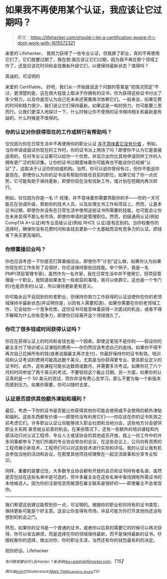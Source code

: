 # 如果我不再使用某个认证，我应该让它过期吗？

> 原文：<https://lifehacker.com/should-i-let-a-certification-expire-if-i-dont-work-with-1615572321>

亲爱的 Lifehacker，
我努力获得了一些专业认证，但我换了职业，真的不再使用它们了。它们就要过期了，我在想:我应该让它们过期，因为我不再在那个领域工作了，还是应该花时间和金钱重新升级它们，以便保持最新状态？值得吗？



真诚的，可证明的

亲爱的 Certifiable，
好吧，我们从一开始就说这个问题的答案是“视情况而定”不过，更清楚的是，这在很大程度上取决于你拥有的证书，你为获得这些证书付出了多少努力，以及你是否认为自己在未来还需要再次依赖它们。一般来说，如果花费的时间和精力很少，我们说让它们保持最新。如果这是一吨的努力，你可能要三思而行。让我们更深入地探讨一下，什么时候让你不使用的证书保持相关和最新是有益的，什么时候是不值得的。

### 你的认证对你获得现在的工作或转行有帮助吗？

仅仅因为你在日常生活中不再使用你的职业认证 [并不意味着它没有价值](https://lifehacker.com/will-a-certification-really-help-me-get-a-better-job-633263230) 。例如，当你申请或面试你现在的工作时，你的证书派上用场了吗？即使你不认为它是直接适用的，任何专业认证都可以给你一个优势，并显示出你比其他申请同样工作的人拥有更广泛的知识集。让你的证书过期意味着你可能再也不能说你已经被“认证”了，这取决于认证你的权威机构。当然，你可以说你曾经有过，但你不能说你是现在。即使你认为你的证书没有帮助你胜任目前的职位，如果它给了你一点优势，它可能有助于保持更新，即使你现在没有找新工作，或计划在短期内再次转行。

例如，仅仅因为你是一名 IT 经理，并不意味着你需要弄脏你的手——你的一天可能花在协调升级，帮助你的技术人员，以及处理文书工作和项目上。然而，让基本证书过期，即使你并没有在日常生活中使用这些证书所需要的技能，也可能会让你在未来变得不那么有市场，即使你申请的是管理职位。然而，初级通用认证(例如 CompTIA A+认证)和专业高级认证(例如 RHCE 认证)是有区别的。当你权衡你的选择时，确保你没有花费时间和金钱去更新一个太基础而没有竞争力的认证。把钱省下来买更高端的。

### 你想重操旧业吗？

你也应该考虑一下你是否打算重操旧业。即使你不“计划”这么做，如果你认为如果你现在的工作失败了会很好，你应该保持那些旧技能。举个例子，我是一名 PMP(项目管理专家)，虽然作为一名作家，我在日常生活中并不使用它，但项目管理是一个职业，我知道如果发生一些疯狂的事情，我可以依靠它。这也是一个专门的(也是昂贵的)认证，所以保持更新更有意义。

你可能永远不会回到你的老职业，但保持你努力工作获得的认证迫使你在你的老领域保持半最新状态(并证明你是，以防有人需要知道)，如果你需要在你的老领域工作，它会给你一个竞争优势。这份证书可能意味着获得一次面试的机会，或者不得不解释为什么你有竞争力，即使你已经离开这个领域很久了。

### 你花了很多钱或时间获得认证吗？

你花在获得认证上的时间和金钱也是一个因素。即使这笔钱不是你的——假设你的雇主支付了培训或认证课程的费用——你仍然应该考虑自己的底线。如果你不得不再次自己花掉所有的钱(或者说服雇主再次支付)，你最好保持你的证书有效。培训班和认证考试的费用可能高达数千美元，尤其是当你获得更专业、更具职业定义的证书时。此外，这些课程可能长达数周或数月，并需要多次考试。如果你花了六个月的时间参加了两千美元的考试，不要轻视这个截止日期。另一方面，如果你的认证真的是一个 50 美元的测试，而你并没有费心去学习，那么不要为每一个新版本而感到压力。如果你需要，你可以随时去拿。

### 认证是否提供其他额外津贴和福利？

最后，考虑一下你的证书是否能让你获得其他你可能会使用或不会使用的额外津贴和福利。这些东西都有价值——即使你没有利用它们——你应该在你的证书失效之前考虑它们。许多职业认证让你能够进入职业社团和当地分会，这些地方分会提供职业关系网 甚至就业前景的机会。在某些情况下，还有一些额外的培训课程和内部活动只对认证工程师、专业人士或该协会的其他成员开放。我上一份工作中的许多同事都参与了他们所属的专业协会举办的会议，在这些会议上，公司向有资质的工程师展示新技术，工程师们可以对这些技术进行实验和评估。我的认证让我有机会参加当地的活动和会议，在那里其他项目经理聚在一起交流故事和分享专业知识。

同样，重要的是要记住，大多数专业协会都有开放的会员和证书持有者名录。虽然是否包括在这些名单中是可选的，但许多雇主会在这些名单中查找拥有所需证书的本地候选人。因为你的注册信息而被潜在雇主联系是很好的——即使雇主不会发现你。

* * *

我们希望这些建议能帮到你一点，可证明的。根据你的职业和你持有的证书类型，保持更新可能是个好主意。这会让你变得有市场，并且可能为你打开其他你还没有想到的机会之门。

然而，如果你的证书是一个普通的证书，或者你以后真的需要它的时候可以再次获得，你可以省去麻烦，而是选择在你的领域保持最新，而不是保持最新的证书。仔细权衡你的选择，做出对你、你的职业生涯，当然还有你的钱包最有利的决定。

祝你好运，Lifehacker

*<small>有问题或建议问 Lifehacker？发送给</small>*[*<small>tips+asklh@lifehacker.com</small>*](mailto:tips+asklh@lifehacker.com)*<small>。</small>T15】*

*<small>照片由</small>*[*<small>romrf</small>*](http://www.shutterstock.com/pic.mhtml?id=178281617&src=id)*<small>(Shutterstock)</small>*[*<small>Mark Tighe</small>*](https://www.flickr.com/photos/mjtmail/3311443463)*<small></small>*<small>[*<small>Lidyanne Aquino</small>*](https://www.flickr.com/photos/lethaargic/3660097148)*T51*</small> 

<small></small>